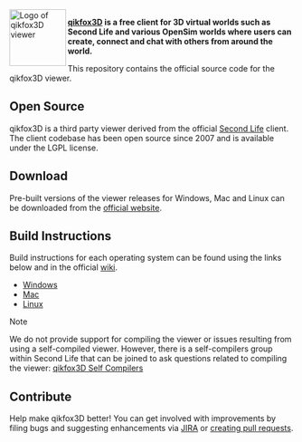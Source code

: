 <img align="left" width="100" height="100" src="doc/qikfox3D_256.png" alt="Logo of qikfox3D viewer"/>

**[qikfox3D](https://www.qikfox3Dviewer.org) is a free client for 3D virtual worlds such as Second Life and various OpenSim worlds where users can create, connect and chat with others from around the world.**

This repository contains the official source code for the qikfox3D viewer.

## Open Source

qikfox3D is a third party viewer derived from the official [Second Life](https://github.com/secondlife/viewer) client. The client codebase has been open source since 2007 and is available under the LGPL license.

## Download

Pre-built versions of the viewer releases for Windows, Mac and Linux can be downloaded from the [official website](https://www.qikfox3Dviewer.org/choose-your-platform/).

## Build Instructions

Build instructions for each operating system can be found using the links below and in the official [wiki](https://wiki.qikfox3Dviewer.org).

- [Windows](doc/building_windows.md)
- [Mac](doc/building_macos.md)
- [Linux](doc/building_linux.md)

> [!NOTE]
> We do not provide support for compiling the viewer or issues resulting from using a self-compiled viewer. However, there is a self-compilers group within Second Life that can be joined to ask questions related to compiling the viewer: [qikfox3D Self Compilers](https://tinyurl.com/qikfox3D-self-compilers)

## Contribute

Help make qikfox3D better! You can get involved with improvements by filing bugs and suggesting enhancements via [JIRA](https://jira.qikfox3Dviewer.org) or [creating pull requests](doc/FS_PR_GUIDELINES.md).
